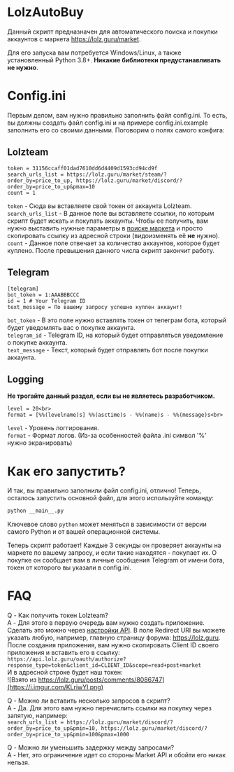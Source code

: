 # LolzAutoBuy
Данный скрипт предназначен для автоматического поиска и покупки аккаунтов с маркета https://lolz.guru/market.

Для его запуска вам потребуется Windows/Linux, а также установленный Python 3.8+. **Никакие библиотеки предустанавливать не нужно**. 

# Config.ini
Первым делом, вам нужно правильно заполнить файл config.ini. То есть, вы должны создать файл config.ini и на примере config.ini.example заполнить его со своими данными. Поговорим о полях самого конфига:

## Lolzteam
```
token = 31156ccaff01dad7610dd6d4409d1593cd94cd9f
search_urls_list = https://lolz.guru/market/steam/?order_by=price_to_up, https://lolz.guru/market/discord/?order_by=price_to_up&pmax=10
count = 1
```
`token` - Сюда вы вставляете свой токен от аккаунта Lolzteam.<br>
`search_urls_list` - В данное поле вы вставляете ссылки, по которым скрипт будет искать и покупать аккаунты. Чтобы ее получить, вам  нужно выставить нужные параметры в [поиске маркета](https://lolz.guru/market/) и просто скопировать ссылку из адресной строки (видоизменять её **не** нужно).<br>
`count` - Данное поле отвечает за количество аккаунтов, которое будет куплено. После превышения данного числа скрипт закончит работу.
## Telegram
```
[telegram]
bot_token = 1:AAABBBCCC
id = 1 # Your Telegram ID
text_message = По вашему запросу успешно куплен аккаунт!
```
`bot_token` - В это поле нужно вставлять токен от телеграм бота, который будет уведомлять вас о покупке аккаунта.<br>
`telegram_id` - Telegram ID, на который будет отправляться уведомление о покупке аккаунта.<br>
`text_message` - Текст, который будет отправлять бот после покупки аккаунта.<br>
## Logging
**Не трогайте данный раздел, если вы не являетесь разработчиком.**
```
level = 20<br>
format = [%%(levelname)s] %%(asctime)s - %%(name)s - %%(message)s<br>
```
`level` - Уровень логгирования.<br>
`format` - Формат логов. (Из-за особенностей файла .ini символ '%' нужно экранировать)

# Как его запустить?

И так, вы правильно заполнили файл config.ini, отлично! Теперь, осталось запустить основной файл, для этого используйте команду:
```bash
python __main__.py
```
Ключевое слово `python` может меняться в зависимости от версии самого Python и от вашей операционной системы. 

Теперь скрипт работает! Каждые 3 секунды он проверяет аккаунты на маркете по вашему запросу, и если такие находятся - покупает их. О покупке он сообщает вам в личные сообщения Telegram от имени бота, токен от которого вы указали в config.ini.


# FAQ
Q - Как получить токен Lolzteam?<br>
A - Для этого в первую очередь вам нужно создать приложение. Сделать это можно через [настройки API](https://lolz.guru/account/api). В поле Redirect URI вы можете указать любую, например, главную страницу форума: https://lolz.guru. <br>
После создания приложения, вам нужно скопировать Client ID своего приложения и вставить его в ссылку: 
`https://api.lolz.guru/oauth/authorize?response_type=token&client_id=CLIENT_ID&scope=read+post+market`<br>
И в адресной строке будет наш токен:<br>
![Взято из https://lolz.guru/posts/comments/8086747](https://i.imgur.com/KLriwYl.png)

Q - Можно ли вставить несколько запросов в скрипт? <br>
A - Да. Для этого вам нужно перечислить ссылки на покупку через запятую, например:<br>
`search_urls_list = https://lolz.guru/market/discord/?order_by=price_to_up&pmin=10, https://lolz.guru/market/discord/?order_by=price_to_up&pmin=100&pmax=1000`

Q - Можно ли уменьшить задержку между запросами? <br>
A - Нет, это ограничение идет со стороны Market API и обойти его никак нельзя.
